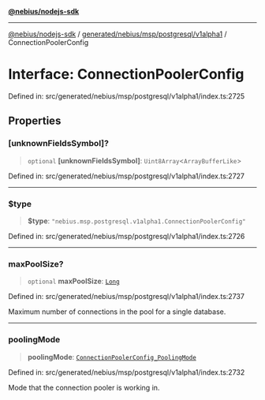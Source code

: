 [**@nebius/nodejs-sdk**](../../../../../../README.md)

---

[@nebius/nodejs-sdk](../../../../../../README.md) / [generated/nebius/msp/postgresql/v1alpha1](../README.md) / ConnectionPoolerConfig

# Interface: ConnectionPoolerConfig

Defined in: src/generated/nebius/msp/postgresql/v1alpha1/index.ts:2725

## Properties

### \[unknownFieldsSymbol\]?

> `optional` **\[unknownFieldsSymbol\]**: `Uint8Array`\<`ArrayBufferLike`\>

Defined in: src/generated/nebius/msp/postgresql/v1alpha1/index.ts:2727

---

### $type

> **$type**: `"nebius.msp.postgresql.v1alpha1.ConnectionPoolerConfig"`

Defined in: src/generated/nebius/msp/postgresql/v1alpha1/index.ts:2726

---

### maxPoolSize?

> `optional` **maxPoolSize**: [`Long`](../../../../../../runtime/protos/core/classes/Long.md)

Defined in: src/generated/nebius/msp/postgresql/v1alpha1/index.ts:2737

Maximum number of connections in the pool for a single database.

---

### poolingMode

> **poolingMode**: [`ConnectionPoolerConfig_PoolingMode`](../type-aliases/ConnectionPoolerConfig_PoolingMode.md)

Defined in: src/generated/nebius/msp/postgresql/v1alpha1/index.ts:2732

Mode that the connection pooler is working in.
